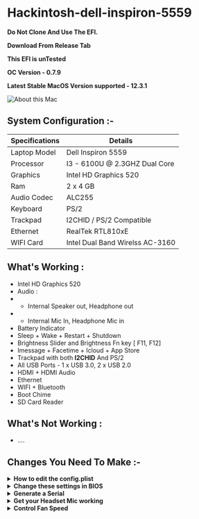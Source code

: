 # Hackintosh-dell-inspiron-5559



**Do Not Clone And Use The EFI.** 

**Download From Release Tab**

**This EFI is unTested**

**OC Version - 0.7.9**

**Latest Stable MacOS Version supported - 12.3.1**


![About this Mac](https://user-images.githubusercontent.com/49932650/155383613-cd7aed4e-c0b5-4f99-8cf1-c405b863c980.png)


## System Configuration :-
Specifications | Details
-------------- | -------------
Laptop Model | Dell Inspiron 5559
Processor | I3 - 6100U @ 2.3GHZ Dual Core
Graphics | Intel HD Graphics 520
Ram | 2 x 4 GB
Audio Codec | ALC255
Keyboard | PS/2
Trackpad | I2CHID / PS/2 Compatible
Ethernet | RealTek RTL810xE
WIFI Card | Intel Dual Band Wirelss AC-3160

## What's Working :
- Intel HD Graphics 520 
- Audio : 
-   - Internal Speaker out, Headphone out
-   - Internal Mic In, Headphone Mic in 
- Battery Indicator
- Sleep + Wake + Restart + Shutdown
- Brightness Slider and Brightness Fn key [ F11, F12]
- Imessage + Facetime + Icloud + App Store
- Trackpad with both **I2CHID** And PS/2
- All USB Ports - 1 x USB 3.0, 2 x USB 2.0
- HDMI + HDMI Audio
- Ethernet
- WIFI + Bluetooth
- Boot Chime
- SD Card Reader

## What's Not Working :

- ....


## Changes You Need To Make :- 

<details>
<summary><strong>How to edit the config.plist
</strong></summary>
    
1. [Download] (https://github.com/corpnewt/ProperTree)
2. Make Any Changes using propertree or you can even use any TextEditor
</details>


<details>
<summary><strong>Change these settings in BIOS</strong></summary>
    
- Enable
- VT-x
- Above 4G decoding
- Hyper-Threading
- Execute Disable Bit
- EHCI/XHCI Hand-off
- OS type: Windows 8.1/10 UEFI Mode
- DVMT Pre-Allocated(iGPU Memory): 64MB
- SATA Mode: AHCI
    
</details>




<details>
<summary><strong>Generate a Serial</strong></summary>
    
1. Download and open [GenSMBIOS](https://github.com/corpnewt/GenSMBIOS)
    
    
![Alt text](https://github.com/Bhavinjain260/Hackintosh-dell-5559-opencore/blob/main/SMBios/1.png?raw=true)
    
    
2. Select 3 to Genrate SMBios with ROM
    
    
![Alt text](https://github.com/Bhavinjain260/Hackintosh-dell-5559-opencore/blob/main/SMBios/2.png?raw=true)
    
    
3. Now Type "MacBookPro13,1 5" / "MacBookPro13,2 5" this will genarate 5 SMBios with ROM
    
    
![Alt text](https://github.com/Bhavinjain260/Hackintosh-dell-5559-opencore/blob/main/SMBios/3.png?raw=true)
    
![Alt text](https://github.com/Bhavinjain260/Hackintosh-dell-5559-opencore/blob/main/SMBios/4.png?raw=true)
    
    
4. Check the Serial validity on [Apple's check coverage](https://checkcoverage.apple.com/in/en/) **We have to use only invalid serial**

![Alt text](https://github.com/Bhavinjain260/Hackintosh-dell-5559-opencore/blob/main/SMBios/5.png?raw=true)
    
    
5. Copy the serial in the config
    - **Type** Goes in **Generic -> SystemProductName**
    - **Serial** goes in **Generic -> SystemSerialNumber**
    - **Board Serial** goes in **Generic -> MLB**
    - **SmUUID** part goes in **Generic -> SystemUUID**
    - **Apple Rom** goes in **Generic -> ROM**
    
    
![Alt text](https://github.com/Bhavinjain260/Hackintosh-dell-5559-opencore/blob/main/SMBios/6.png?raw=true)
    
</details>




<details>
<summary><strong>Get your Headset Mic working
</strong></summary>
    
1. Download [ComboJackInstaller ](https://github.com/hackintosh-stuff/ComboJack) [ComboJackInstaller Test version](https://github.com/Bhavinjain260/ComboJack)
2. Use the Install Script under ComboJack_Installer
3. Reboot
</details>


<details>
<summary><strong>Control Fan Speed</strong></summary>
    
- Download [MAC'SFANCONTROL](https://crystalidea.com/macs-fan-control?ref=macupdate)

    Use Mac's Fan Control.app
    Use Pro Version with :
      Gmail : macwk.com@gmail.com
      License Key : MPD8G-XGA1C-WMDYE-WYCYY-FPX6W-TS1J8-P9P71-7GTPB-V6RAH-2B42R-PD1C8
</details>

